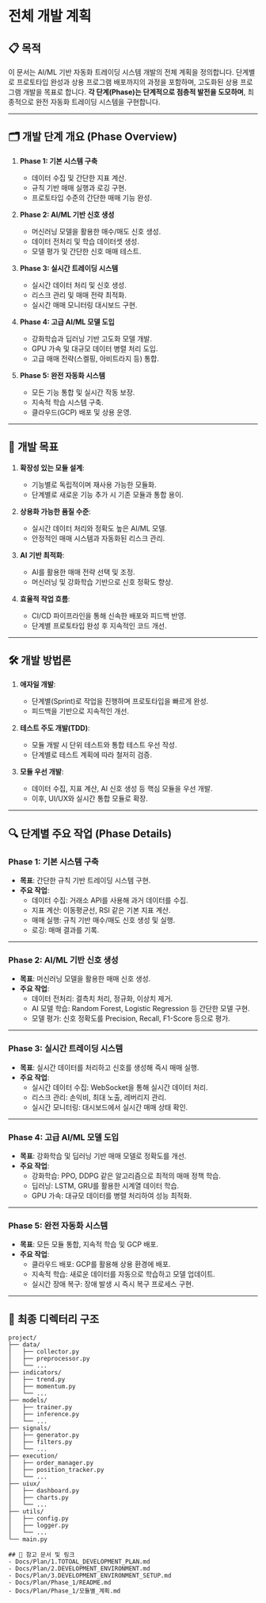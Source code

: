 # 전체 개발 계획

## 📋 목적
이 문서는 AI/ML 기반 자동화 트레이딩 시스템 개발의 전체 계획을 정의합니다. 단계별로 프로토타입 완성과 상용 프로그램 배포까지의 과정을 포함하며, 고도화된 상용 프로그램 개발을 목표로 합니다. **각 단계(Phase)는 단계적으로 점층적 발전을 도모하며**, 최종적으로 완전 자동화 트레이딩 시스템을 구현합니다.

---

## 🗂️ 개발 단계 개요 (Phase Overview)

1. **Phase 1: 기본 시스템 구축**
   - 데이터 수집 및 간단한 지표 계산.
   - 규칙 기반 매매 실행과 로깅 구현.
   - 프로토타입 수준의 간단한 매매 기능 완성.

2. **Phase 2: AI/ML 기반 신호 생성**
   - 머신러닝 모델을 활용한 매수/매도 신호 생성.
   - 데이터 전처리 및 학습 데이터셋 생성.
   - 모델 평가 및 간단한 신호 매매 테스트.

3. **Phase 3: 실시간 트레이딩 시스템**
   - 실시간 데이터 처리 및 신호 생성.
   - 리스크 관리 및 매매 전략 최적화.
   - 실시간 매매 모니터링 대시보드 구현.

4. **Phase 4: 고급 AI/ML 모델 도입**
   - 강화학습과 딥러닝 기반 고도화 모델 개발.
   - GPU 가속 및 대규모 데이터 병렬 처리 도입.
   - 고급 매매 전략(스켈핑, 아비트라지 등) 통합.

5. **Phase 5: 완전 자동화 시스템**
   - 모든 기능 통합 및 실시간 작동 보장.
   - 지속적 학습 시스템 구축.
   - 클라우드(GCP) 배포 및 상용 운영.

---

## 🎯 개발 목표

1. **확장성 있는 모듈 설계**:
   - 기능별로 독립적이며 재사용 가능한 모듈화.
   - 단계별로 새로운 기능 추가 시 기존 모듈과 통합 용이.

2. **상용화 가능한 품질 수준**:
   - 실시간 데이터 처리와 정확도 높은 AI/ML 모델.
   - 안정적인 매매 시스템과 자동화된 리스크 관리.

3. **AI 기반 최적화**:
   - AI를 활용한 매매 전략 선택 및 조정.
   - 머신러닝 및 강화학습 기반으로 신호 정확도 향상.

4. **효율적 작업 흐름**:
   - CI/CD 파이프라인을 통해 신속한 배포와 피드백 반영.
   - 단계별 프로토타입 완성 후 지속적인 코드 개선.

---

## 🛠️ 개발 방법론

1. **애자일 개발**:
   - 단계별(Sprint)로 작업을 진행하며 프로토타입을 빠르게 완성.
   - 피드백을 기반으로 지속적인 개선.

2. **테스트 주도 개발(TDD)**:
   - 모듈 개발 시 단위 테스트와 통합 테스트 우선 작성.
   - 단계별로 테스트 계획에 따라 철저히 검증.

3. **모듈 우선 개발**:
   - 데이터 수집, 지표 계산, AI 신호 생성 등 핵심 모듈을 우선 개발.
   - 이후, UI/UX와 실시간 통합 모듈로 확장.

---

## 🔍 단계별 주요 작업 (Phase Details)

### **Phase 1: 기본 시스템 구축**
- **목표**: 간단한 규칙 기반 트레이딩 시스템 구현.
- **주요 작업**:
  - 데이터 수집: 거래소 API를 사용해 과거 데이터를 수집.
  - 지표 계산: 이동평균선, RSI 같은 기본 지표 계산.
  - 매매 실행: 규칙 기반 매수/매도 신호 생성 및 실행.
  - 로깅: 매매 결과를 기록.

---

### **Phase 2: AI/ML 기반 신호 생성**
- **목표**: 머신러닝 모델을 활용한 매매 신호 생성.
- **주요 작업**:
  - 데이터 전처리: 결측치 처리, 정규화, 이상치 제거.
  - AI 모델 학습: Random Forest, Logistic Regression 등 간단한 모델 구현.
  - 모델 평가: 신호 정확도를 Precision, Recall, F1-Score 등으로 평가.

---

### **Phase 3: 실시간 트레이딩 시스템**
- **목표**: 실시간 데이터를 처리하고 신호를 생성해 즉시 매매 실행.
- **주요 작업**:
  - 실시간 데이터 수집: WebSocket을 통해 실시간 데이터 처리.
  - 리스크 관리: 손익비, 최대 노출, 레버리지 관리.
  - 실시간 모니터링: 대시보드에서 실시간 매매 상태 확인.

---

### **Phase 4: 고급 AI/ML 모델 도입**
- **목표**: 강화학습 및 딥러닝 기반 매매 모델로 정확도를 개선.
- **주요 작업**:
  - 강화학습: PPO, DDPG 같은 알고리즘으로 최적의 매매 정책 학습.
  - 딥러닝: LSTM, GRU를 활용한 시계열 데이터 학습.
  - GPU 가속: 대규모 데이터를 병렬 처리하여 성능 최적화.

---

### **Phase 5: 완전 자동화 시스템**
- **목표**: 모든 모듈 통합, 지속적 학습 및 GCP 배포.
- **주요 작업**:
  - 클라우드 배포: GCP를 활용해 상용 환경에 배포.
  - 지속적 학습: 새로운 데이터를 자동으로 학습하고 모델 업데이트.
  - 실시간 장애 복구: 장애 발생 시 즉시 복구 프로세스 구현.

---

## 📂 최종 디렉터리 구조

```plaintext
project/
├── data/
│   ├── collector.py
│   ├── preprocessor.py
│   └── ...
├── indicators/
│   ├── trend.py
│   ├── momentum.py
│   └── ...
├── models/
│   ├── trainer.py
│   ├── inference.py
│   └── ...
├── signals/
│   ├── generator.py
│   ├── filters.py
│   └── ...
├── execution/
│   ├── order_manager.py
│   ├── position_tracker.py
│   └── ...
├── uiux/
│   ├── dashboard.py
│   ├── charts.py
│   └── ...
├── utils/
│   ├── config.py
│   ├── logger.py
│   └── ...
└── main.py

## 📘 참고 문서 및 링크
- Docs/Plan/1.TOTOAL_DEVELOPMENT_PLAN.md
- Docs/Plan/2.DEVELOPMENT_ENVIRONMENT.md
- Docs/Plan/3.DEVELOPMENT_ENVIRONMENT_SETUP.md
- Docs/Plan/Phase_1/README.md
- Docs/Plan/Phase_1/모듈별_계획.md